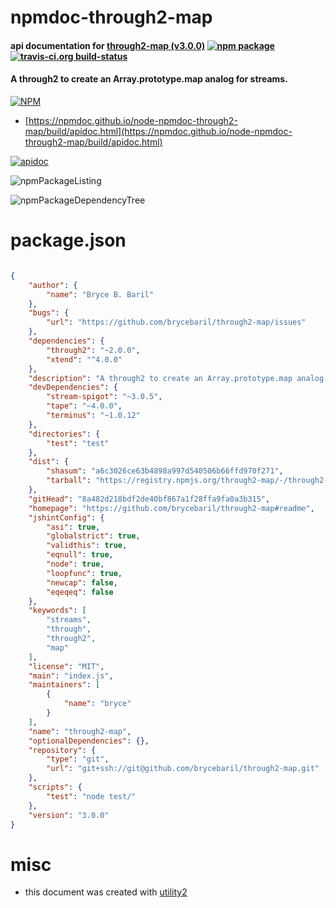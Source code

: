 # npmdoc-through2-map

#### api documentation for  [through2-map (v3.0.0)](https://github.com/brycebaril/through2-map#readme)  [![npm package](https://img.shields.io/npm/v/npmdoc-through2-map.svg?style=flat-square)](https://www.npmjs.org/package/npmdoc-through2-map) [![travis-ci.org build-status](https://api.travis-ci.org/npmdoc/node-npmdoc-through2-map.svg)](https://travis-ci.org/npmdoc/node-npmdoc-through2-map)

#### A through2 to create an Array.prototype.map analog for streams.

[![NPM](https://nodei.co/npm/through2-map.png?downloads=true&downloadRank=true&stars=true)](https://www.npmjs.com/package/through2-map)

- [https://npmdoc.github.io/node-npmdoc-through2-map/build/apidoc.html](https://npmdoc.github.io/node-npmdoc-through2-map/build/apidoc.html)

[![apidoc](https://npmdoc.github.io/node-npmdoc-through2-map/build/screenCapture.buildCi.browser.%252Ftmp%252Fbuild%252Fapidoc.html.png)](https://npmdoc.github.io/node-npmdoc-through2-map/build/apidoc.html)

![npmPackageListing](https://npmdoc.github.io/node-npmdoc-through2-map/build/screenCapture.npmPackageListing.svg)

![npmPackageDependencyTree](https://npmdoc.github.io/node-npmdoc-through2-map/build/screenCapture.npmPackageDependencyTree.svg)



# package.json

```json

{
    "author": {
        "name": "Bryce B. Baril"
    },
    "bugs": {
        "url": "https://github.com/brycebaril/through2-map/issues"
    },
    "dependencies": {
        "through2": "~2.0.0",
        "xtend": "^4.0.0"
    },
    "description": "A through2 to create an Array.prototype.map analog for streams.",
    "devDependencies": {
        "stream-spigot": "~3.0.5",
        "tape": "~4.0.0",
        "terminus": "~1.0.12"
    },
    "directories": {
        "test": "test"
    },
    "dist": {
        "shasum": "a6c3026ce63b4898a997d540506b66ffd970f271",
        "tarball": "https://registry.npmjs.org/through2-map/-/through2-map-3.0.0.tgz"
    },
    "gitHead": "8a482d218bdf2de40bf867a1f28ffa9fa0a3b315",
    "homepage": "https://github.com/brycebaril/through2-map#readme",
    "jshintConfig": {
        "asi": true,
        "globalstrict": true,
        "validthis": true,
        "eqnull": true,
        "node": true,
        "loopfunc": true,
        "newcap": false,
        "eqeqeq": false
    },
    "keywords": [
        "streams",
        "through",
        "through2",
        "map"
    ],
    "license": "MIT",
    "main": "index.js",
    "maintainers": [
        {
            "name": "bryce"
        }
    ],
    "name": "through2-map",
    "optionalDependencies": {},
    "repository": {
        "type": "git",
        "url": "git+ssh://git@github.com/brycebaril/through2-map.git"
    },
    "scripts": {
        "test": "node test/"
    },
    "version": "3.0.0"
}
```



# misc
- this document was created with [utility2](https://github.com/kaizhu256/node-utility2)
